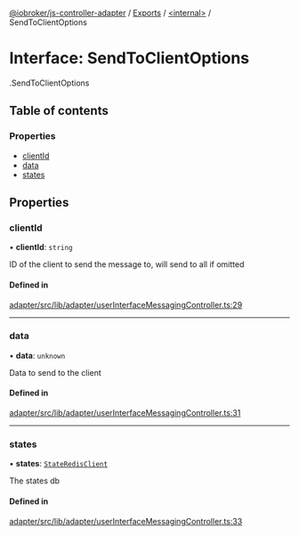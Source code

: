 [@iobroker/js-controller-adapter](../README.md) / [Exports](../modules.md) / [<internal\>](../modules/internal_.md) / SendToClientOptions

# Interface: SendToClientOptions

[<internal>](../modules/internal_.md).SendToClientOptions

## Table of contents

### Properties

- [clientId](internal_.SendToClientOptions.md#clientid)
- [data](internal_.SendToClientOptions.md#data)
- [states](internal_.SendToClientOptions.md#states)

## Properties

### clientId

• **clientId**: `string`

ID of the client to send the message to, will send to all if omitted

#### Defined in

[adapter/src/lib/adapter/userInterfaceMessagingController.ts:29](https://github.com/ioBroker/ioBroker.js-controller/blob/58a732de/packages/adapter/src/lib/adapter/userInterfaceMessagingController.ts#L29)

___

### data

• **data**: `unknown`

Data to send to the client

#### Defined in

[adapter/src/lib/adapter/userInterfaceMessagingController.ts:31](https://github.com/ioBroker/ioBroker.js-controller/blob/58a732de/packages/adapter/src/lib/adapter/userInterfaceMessagingController.ts#L31)

___

### states

• **states**: [`StateRedisClient`](../classes/internal_.StateRedisClient.md)

The states db

#### Defined in

[adapter/src/lib/adapter/userInterfaceMessagingController.ts:33](https://github.com/ioBroker/ioBroker.js-controller/blob/58a732de/packages/adapter/src/lib/adapter/userInterfaceMessagingController.ts#L33)
